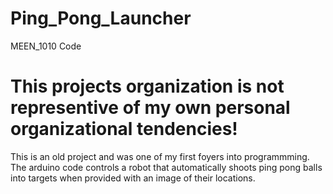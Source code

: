 # Ping_Pong_Launcher


MEEN_1010 Code

# This projects organization is not representive of my own personal organizational tendencies!

This is an old project and was one of my first foyers into programmming. The arduino code controls a robot that automatically shoots ping pong balls into targets when provided with an image of their locations.
